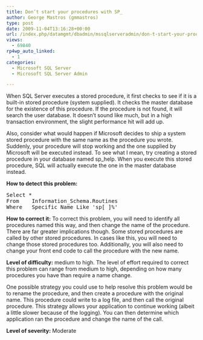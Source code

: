 ```yaml
---
title: Don’t start your procedures with SP_
author: George Mastros (gmmastros)
type: post
date: 2009-11-04T13:16:28+00:00
url: /index.php/datamgmt/dbadmin/mssqlserveradmin/don-t-start-your-procedures-with-sp_/
views:
  - 69840
rp4wp_auto_linked:
  - 1
categories:
  - Microsoft SQL Server
  - Microsoft SQL Server Admin

---
```

When SQL Server executes a stored procedure, it first checks to see if it is a built-in stored procedure (system supplied). It checks the master database for the existence of this procedure. If the procedure is not found, it will search the user database. It doesn&#8217;t sound like much, but in a high transaction environment, the slight performance hit will add up.

Also, consider what would happen if Microsoft decides to ship a system stored procedure with the same name as the procedure you wrote. Suddenly, your procedure will stop working and the one supplied by Microsoft will be executed instead. To see what I mean, try creating a stored procedure in your database named sp_help. When you execute this stored procedure, SQL will actually execute the one in the master database instead.

**How to detect this problem:**

<pre>Select	* 
From	Information_Schema.Routines 
Where	Specific_Name Like 'sp[_]%'</pre>

**How to correct it:** To correct this problem, you will need to identify all procedures named this way, and then change the name of the procedure. There are far greater implications though. Some stored procedures are called by other stored procedures. In cases like this, you will need to change those stored procedures too. Additionally, you will also need to change your front end code to call the procedure with the new name.

**Level of difficulty:** medium to high. The level of effort required to correct this problem can range from medium to high, depending on how many procedures you have than require a name change.

One possible strategy you could use to help resolve this problem would be to rename the procedure, and then create a procedure with the original name. This procedure could write to a log file, and then call the original procedure. This strategy allows your application to continue working (albeit a little slower because of the logging). You can then determine which application ran the procedure and change the name of the call.

**Level of severity:** Moderate
